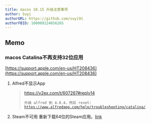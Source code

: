 ```yaml
---
title: macos 10.15 升级注意事项
author: Suyi
authorURL: https://github.com/suyi91
authorFBID: 100009224056265
---
```


## Memo

### macos Catalina不再支持32位应用

[https://support.apple.com/en-us/HT208436](https://support.apple.com/en-us/HT208436)

<!--truncate-->

1. Alfred不显示App
    > https://v2ex.com/t/607267#reply14
    >
    > `升级 alfred 到 4.0.4，然后 reset:`
    > [`https://www.alfredapp.com/help/troubleshooting/catalina/`](https://www.alfredapp.com/help/troubleshooting/catalina/)

1. Steam不可用
    重新下载64位的Steam应用。[link](https://support.steampowered.com/kb_article.php?ref=1055-ISJM-8568)
